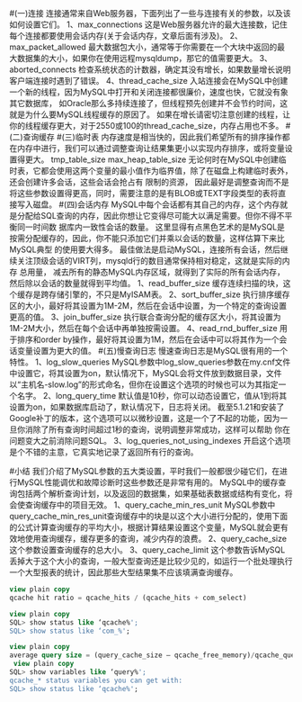 #(一)连接
	连接通常来自Web服务器，下面列出了一些与连接有关的参数，以及该如何设置它们。
	1、max_connections
	这是Web服务器允许的最大连接数，记住每个连接都要使用会话内存(关于会话内存，文章后面有涉及)。
	2、max_packet_allowed
	最大数据包大小，通常等于你需要在一个大块中返回的最大数据集的大小，如果你在使用远程mysqldump，那它的值需要更大。
	3、aborted_connects
	检查系统状态的计数器，确定其没有增长，如果数量增长说明客户端连接时遇到了错误。
	4、thread_cache_size
	入站连接会在MySQL中创建一个新的线程，因为MySQL中打开和关闭连接都很廉价，速度也快，它就没有象其它数据库，
	如Oracle那么多持续连接了，但线程预先创建并不会节约时间，这就是为什么要MySQL线程缓存的原因了。
	如果在增长请密切注意创建的线程，让你的线程缓存更大，对于2550或100的thread_cache_size，内存占用也不多。
#(二)查询缓存
#(三)临时表
	内存速度是相当快的，因此我们希望所有的排序操作都在内存中进行，我们可以通过调整查询让结果集更小以实现内存排序，或将变量设置得更大。
	tmp_table_size
	max_heap_table_size
	无论何时在MySQL中创建临时表，它都会使用这两个变量的最小值作为临界值，除了在磁盘上构建临时表外，还会创建许多会话，这些会话会抢占有 限制的资源，
	因此最好是调整查询而不是将这些参数设置得更高，同时，需要注意的是有BLOB或TEXT字段类型的表将直接写入磁盘。
#(四)会话内存
	MySQL中每个会话都有其自己的内存，这个内存就是分配给SQL查询的内存，因此你想让它变得尽可能大以满足需要。但你不得不平衡同一时间数 据库内一致性会话的数量。
	这里显得有点黑色艺术的是MySQL是按需分配缓存的，因此，你不能只添加它们并乘以会话的数量，这样估算下来比MySQL典型 的使用要大得多。
	最佳做法是启动MySQL，连接所有会话，然后继续关注顶级会话的VIRT列，mysqld行的数目通常保持相对稳定，这就是实际的内存 总用量，
	减去所有的静态MySQL内存区域，就得到了实际的所有会话内存，然后除以会话的数量就得到平均值。
	1、read_buffer_size
	缓存连续扫描的块，这个缓存是跨存储引擎的，不只是MyISAM表。
	2、sort_buffer_size
	执行排序缓存区的大小，最好将其设置为1M-2M，然后在会话中设置，为一个特定的查询设置更高的值。
	3、join_buffer_size
	执行联合查询分配的缓存区大小，将其设置为1M-2M大小，然后在每个会话中再单独按需设置。
	4、read_rnd_buffer_size
	用于排序和order by操作，最好将其设置为1M，然后在会话中可以将其作为一个会话变量设置为更大的值。
#(五)慢查询日志
	慢速查询日志是MySQL很有用的一个特性。
	1、log_slow_queries
	MySQL参数中log_slow_queries参数在my.cnf文件中设置它，将其设置为on，默认情况下，MySQL会将文件放到数据目录，文件以“主机名-slow.log”的形式命名，但你在设置这个选项的时候也可以为其指定一个名字。
	2、long_query_time
	默认值是10秒，你可以动态设置它，值从1到将其设置为on，如果数据库启动了，默认情况下，日志将关闭。
	截至5.1.21和安装了 Google补丁的版本，这个选项可以以微秒设置，这是一个了不起的功能，因为一旦你消除了所有查询时间超过1秒的查询，说明调整非常成功，这样可以帮助 你在问题变大之前消除问题SQL。
	3、log_queries_not_using_indexes
	开启这个选项是个不错的主意，它真实地记录了返回所有行的查询。
 
#小结
	我们介绍了MySQL参数的五大类设置，平时我们一般都很少碰它们，在进行MySQL性能调优和故障诊断时这些参数还是非常有用的。
	MySQL中的缓存查询包括两个解析查询计划，以及返回的数据集，如果基础表数据或结构有变化，将会使查询缓存中的项目无效。
	1、query_cache_min_res_unit
	MySQL参数中query_cache_min_res_unit查询缓存中的块是以这个大小进行分配的，使用下面的公式计算查询缓存的平均大小，根据计算结果设置这个变量，MySQL就会更有效地使用查询缓存，缓存更多的查询，减少内存的浪费。
	2、query_cache_size
	这个参数设置查询缓存的总大小。
	3、query_cache_limit
	这个参数告诉MySQL丢掉大于这个大小的查询，一般大型查询还是比较少见的，如运行一个批处理执行一个大型报表的统计，因此那些大型结果集不应该填满查询缓存。
 
```sql
view plain copy
qcache hit ratio = qcache_hits / (qcache_hits + com_select)   

view plain copy
SQL> show status like ‘qcache%';   
SQL> show status like ‘com_%';   

view plain copy
average query size = (query_cache_size – qcache_free_memory)/qcache_queries_in_cache   
 view plain copy
SQL> show variables like ‘query%';   
qcache_* status variables you can get with:   
SQL> show status like ‘qcache%';   
```
